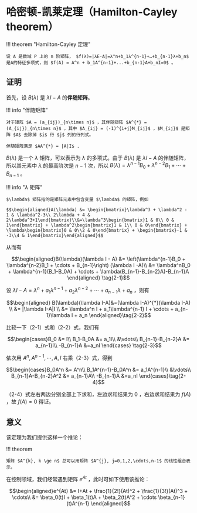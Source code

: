 # 哈密顿-凯莱定理（Hamilton-Cayley theorem）

!!! theorem "Hamilton-Cayley 定理"

    设 A 是数域 P 上的 n 阶矩阵， $f(λ)=|λE-A|=λ^n+b_1λ^{n-1}+…+b_{n-1}λ+b_n$ 是A的特征多项式，则 $f(A) = A^n + b_1A^{n-1}+...+b_{n-1}A+b_nI=0$ 。

## 证明

首先，设 $B(\lambda)$ 是 $\lambda I - A$ 的**伴随矩阵**。

!!! info "伴随矩阵"

    对于矩阵 $A = (a_{ij})_{n\times n}$ ，其伴随矩阵 $A^{*} = (A_{ij})_{n\times n}$ ，其中 $A_{ij} = (-1)^{i+j}M_{ij}$ ，$M_{ij}$ 是矩阵 $A$ 去除掉 $i$ 行 $j$ 列的行列式。

    伴随矩阵满足 $AA^{*} = |A|I$ .

$B(\lambda)$ 是一个 $\lambda$ 矩阵，可以表示为 $\lambda$ 的多项式。由于 $B(\lambda)$ 是 $\lambda I - A$ 的伴随矩阵，所以其元素中 $\lambda$ 的最高阶次是 $n-1$ 次，所以 $B(\lambda) = \lambda^{n-1}B_0 + \lambda^{n-2}B_1 + \cdots + B_{n-1}$ 。

!!! info "$\lambda$ 矩阵"

    $\lambda$ 矩阵指的是矩阵元素中包含变量 $\lambda$ 的矩阵，例如

    $$\begin{aligned}A(\lambda) &= \begin{bmatrix}\lambda^3 + \lambda^2 - 1 & \lambda^2-3\\ 2\lambda + 4 & 2\lambda^3+1\end{bmatrix}\\&=\lambda^3\begin{bmatrix}1 & 0\\ 0 & 1\end{bmatrix} + \lambda^2\begin{bmatrix}1 & 1\\ 0 & 0\end{bmatrix} + \lambda\begin{bmatrix}0 & 0\\2 & 0\end{bmatrix} + \begin{bmatrix}-1 & -3\\4 & 1\end{bmatrix}\end{aligned}$$

从而有

$$\begin{aligned}B(\lambda)(\lambda I - A) &= \left(\lambda^{n-1}B_0 + \lambda^{n-2}B_1 + \cdots + B_{n-1}\right) (\lambda I -A)\\
&= \lambda^nB_0 + \lambda^{n-1}(B_1-B_0A) + \cdots + \lambda(B_{n-1}-B_{n-2}A)-B_{n-1}A
\end{aligned} \tag{2-1}$$

设 $\lambda I -A = \lambda^n + a_1\lambda^{n-1} + a_2\lambda^{n-2} + \cdots + a_{n-1}\lambda + a_n$ ，则有

$$\begin{aligned}
B(\lambda)(\lambda I-A)&=(\lambda I-A)^{*}(\lambda I-A) \\
&= |\lambda I-A|I \\
&= \lambda^n I + a_1\lambda^{n-1} I + \cdots + a_{n-1}\lambda I + a_n
\end{aligned}\tag{2-2}$$

比较一下（2-1）式和（2-2）式，我们有

$$\begin{cases}B_0 &= I\\
B_1-B_0A &= a_1I\\
&\vdots\\
B_{n-1}-B_{n-2}A &= a_{n-1}I\\
-B_{n-1}A &=a_nI
\end{cases} \tag{2-3}$$

依次用 $A^n, A^{n-1}, \cdots, A, I$ 右乘（2-3）式，得到

$$\begin{cases}B_0A^n &= A^n\\
B_1A^{n-1}-B_0A^n &= a_1A^{n-1}\\
&\vdots\\
B_{n-1}A-B_{n-2}A^2 &= a_{n-1}A\\
-B_{n-1}A &=a_nI
\end{cases}\tag{2-4}$$

（2-4）式左右两边分别全部上下求和，左边求和结果为 0 ，右边求和结果为 $f(A)$ ，故 $f(A) = 0$ 得证。

## 意义

该定理为我们提供这样一个推论：

!!! theorem

    矩阵 $A^{k}, k \ge n$ 总可以用矩阵 $A^{j}, j=0,1,2,\cdots,n-1$ 的线性组合表示。

在控制领域，我们经常遇到矩阵 $e^{At}$ ，此时可如下使用该推论：

$$\begin{aligned}e^{At} &= I+At + \frac{1}{2!}(At)^2 + \frac{1}{3!}(At)^3 + \cdots\\
&= \beta_0(t)I + \beta_1(t)A + \beta_2(t)A^2 + \cdots \beta_{n-1}(t)A^{n-1}
\end{aligned}$$

